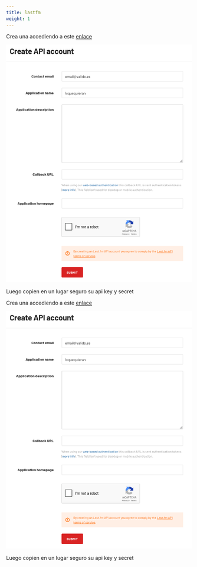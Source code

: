 ```yaml
---
title: lastfm
weight: 1
---
```


Crea una accediendo a este [enlace](https://www.last.fm/api/account/create) 

![Pasted image 20250326011917.png](Pasted-image-20250326011917.png)

Luego copien en un lugar seguro su api key y secret

Crea una accediendo a este [enlace](https://www.last.fm/api/account/create) 

![Pasted image 20250326011917.png](Pasted-image-20250326011917.png)

Luego copien en un lugar seguro su api key y secret